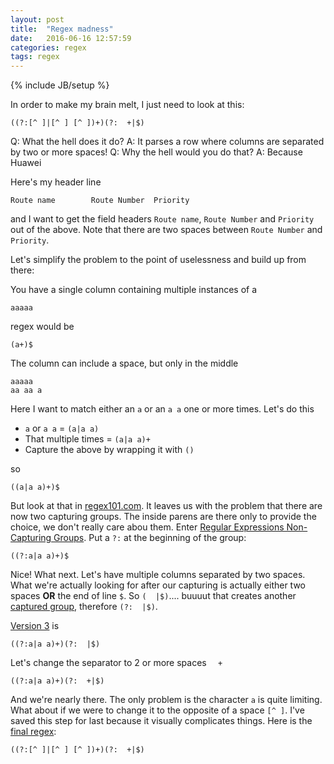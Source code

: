 ```yaml
---
layout: post
title:  "Regex madness"
date:   2016-06-16 12:57:59
categories: regex
tags: regex
---
```

{% include JB/setup %}

In order to make my brain melt, I just need to look at this:
```
((?:[^ ]|[^ ] [^ ])+)(?:  +|$)
```

Q: What the hell does it do?
A: It parses a row where columns are separated by two or more spaces!
Q: Why the hell would you do that?
A: Because Huawei

Here's my header line

```
Route name        Route Number  Priority
```

and I want to get the field headers `Route name`, `Route Number` and `Priority` out of the above.  Note that there are two spaces between `Route Number` and `Priority`.

Let's simplify the problem to the point of uselessness and build up from there:

You have a single column containing multiple instances of a

```
aaaaa
```
regex would be
```
(a+)$
```

The column can include a space, but only in the middle

```
aaaaa
aa aa a
```

Here I want to match either an `a` or an `a a` one or more times. Let's do this
* `a` or `a a` = `(a|a a)`
* That multiple times = `(a|a a)+`
* Capture the above by wrapping it with `()`

so

```
((a|a a)+)$
```

But look at that in [regex101.com][r101noncap].  It leaves us with the problem that there are now two capturing groups.  The inside parens are there only to provide the choice, we don't really care abou them.  Enter [Regular Expressions Non-Capturing Groups][noncapture].  Put a `?:` at the beginning of the group:

```
((?:a|a a)+)$
```
Nice!  What next.  Let's have multiple columns separated by two spaces.  What we're actually looking for after our capturing is actually either two spaces **OR** the end of line `$`.  So `(  |$)`.... buuuut that creates another [captured group][r101capspace], therefore `(?:  |$)`.

[Version 3][r101v3] is

```
((?:a|a a)+)(?:  |$)
```

Let's change the separator to 2 or more spaces `  +`

```
((?:a|a a)+)(?:  +|$)
```

And we're nearly there.  The only problem is the character `a` is quite limiting.  What about if we were to change it to the opposite of a space `[^ ]`.  I've saved this step for last because it visually complicates things.  Here is the [final regex][r101final]:

```
((?:[^ ]|[^ ] [^ ])+)(?:  +|$)
```


[r101noncap]: https://regex101.com/r/oS3uZ1/1
[r101capspace]: https://regex101.com/r/oS3uZ1/2
[r101v3]: https://regex101.com/r/oS3uZ1/3
[r101final]: https://regex101.com/r/oS3uZ1/4
[noncapture]: http://www.regular-expressions.info/brackets.html#noncap
